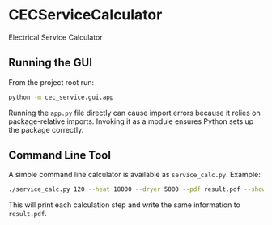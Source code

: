 # CECServiceCalculator
Electrical Service Calculator

## Running the GUI

From the project root run:

```bash
python -m cec_service.gui.app
```

Running the `app.py` file directly can cause import errors because it relies on
package-relative imports. Invoking it as a module ensures Python sets up the
package correctly.

## Command Line Tool

A simple command line calculator is available as `service_calc.py`.
Example:

```bash
./service_calc.py 120 --heat 18000 --dryer 5000 --pdf result.pdf --show-rules
```

This will print each calculation step and write the same information to
`result.pdf`.
